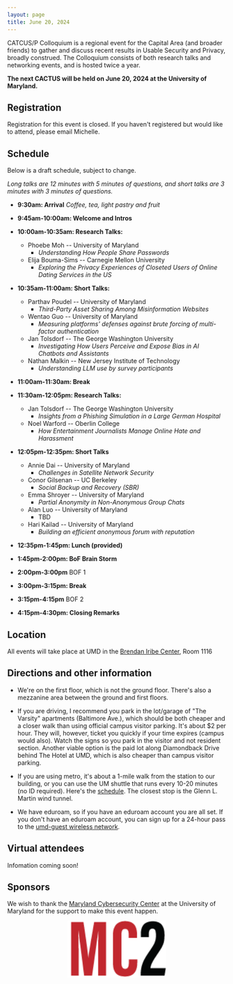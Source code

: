 ```yaml
---
layout: page
title: June 20, 2024
---
```


CATCUS/P Colloquium is a regional event for the Capital Area (and broader friends) to gather and discuss recent results in Usable Security and Privacy, broadly construed. The Colloquium consists of both research talks and networking events, and is hosted twice a year.

**The next CACTUS will be held on June 20, 2024 at the University of Maryland.**

## Registration

Registration for this event is closed. If you haven't registered but would like to attend, please email Michelle. 


## Schedule

Below is a draft schedule, subject to change. 

*Long talks are 12 minutes with 5 minutes of questions, and short talks are 3 minutes with 3 minutes of questions.*


* **9:30am: Arrival** 
*Coffee, tea, light pastry and fruit* 

* **9:45am-10:00am: Welcome and Intros**

* **10:00am-10:35am: Research Talks:**
  * Phoebe Moh -- University of Maryland
    * *Understanding How People Share Passwords*
  * Elija Bouma-Sims -- Carnegie Mellon University
    * *Exploring the Privacy Experiences of Closeted Users of Online Dating Services in the US*

* **10:35am-11:00am: Short Talks:**
  * Parthav Poudel -- University of Maryland
    * *Third-Party Asset Sharing Among Misinformation Websites*
  * Wentao Guo -- University of Maryland
    * *Measuring platforms' defenses against brute forcing of multi-factor authentication*
  * Jan Tolsdorf -- The George Washington University
    * *Investigating How Users Perceive and Expose Bias in AI Chatbots and Assistants*
  * Nathan Malkin -- New Jersey Institute of Technology
    * *Understanding LLM use by survey participants*

* **11:00am-11:30am: Break**

* **11:30am-12:05pm: Research Talks:**
  * Jan Tolsdorf -- The George Washington University
    * *Insights from a Phishing Simulation in a Large German Hospital*
  * Noel Warford -- Oberlin College
    * *How Entertainment Journalists Manage Online Hate and Harassment*

* **12:05pm-12:35pm: Short Talks**
  * Annie Dai -- University of Maryland
    * *Challenges in Satellite Network Security*
  * Conor Gilsenan -- UC Berkeley
    * *Social Backup and Recovery (SBR)*
  * Emma Shroyer -- University of Maryland
    * *Partial Anonymity in Non-Anonymous Group Chats*
  * Alan Luo -- University of Maryland
    * TBD
  * Hari Kailad -- University of Maryland
    * *Building an efficient anonymous forum with reputation*

* **12:35pm-1:45pm: Lunch (provided)**

* **1:45pm-2:00pm: BoF Brain Storm**

* **2:00pm-3:00pm** BOF 1

* **3:00pm-3:15pm: Break**

* **3:15pm-4:15pm** BOF 2

* **4:15pm-4:30pm: Closing Remarks**


## Location

All events will take place at UMD in the [Brendan Iribe Center](https://www.google.com/maps/place/Brendan+Iribe+Center+for+Computer+Science+and+Engineering/@38.9890994,-76.9387086,17z/data=!4m12!1m6!3m5!1s0x89b7c7e9e636ed11:0x9aaf14503032f4a!2sBrendan+Iribe+Center+for+Computer+Science+and+Engineering!8m2!3d38.9890953!4d-76.9365146!3m4!1s0x89b7c7e9e636ed11:0x9aaf14503032f4a!8m2!3d38.9890953!4d-76.9365146), Room 1116


## Directions and other information

  * We're on the first floor, which is not the ground floor. There's also a mezzanine area between the ground and first floors.

  * If you are driving, I recommend you park in the lot/garage of "The Varsity" apartments (Baltimore Ave.), which should be both cheaper and a closer walk than using official campus visitor parking. It's about $2 per hour. They will, however, ticket you quickly if your time expires (campus would also). Watch the signs so you park in the visitor and not resident section. Another viable option is the paid lot along Diamondback Drive behind The Hotel at UMD, which is also cheaper than campus visitor parking.

  * If you are using metro, it's about a 1-mile walk from the station to our building, or you can use the UM shuttle that runs every 10-20 minutes (no ID required). Here's the [schedule](https://transportation.umd.edu/104-summer). The closest stop is the Glenn L. Martin wind tunnel.

  * We have eduroam, so if you have an eduroam account you are all set. If you don't have an eduroam account, you can sign up for a 24-hour pass to the [umd-guest wireless network](https://itsupport.umd.edu/itsupport?id=kb_article_view&article=KB0012824&sys_kb_id=f098e4dadb533c104cd4f36f29961949&spa=1).


## Virtual attendees

Infomation coming soon!


## Sponsors

We wish to thank the [Maryland Cybersecurity Center](https://cyber.umd.edu/) at the University of Maryland for the support to make this event happen.

<center>
<img class="sonsor-img" src="images/mc2.png" width="45%">
</center>


